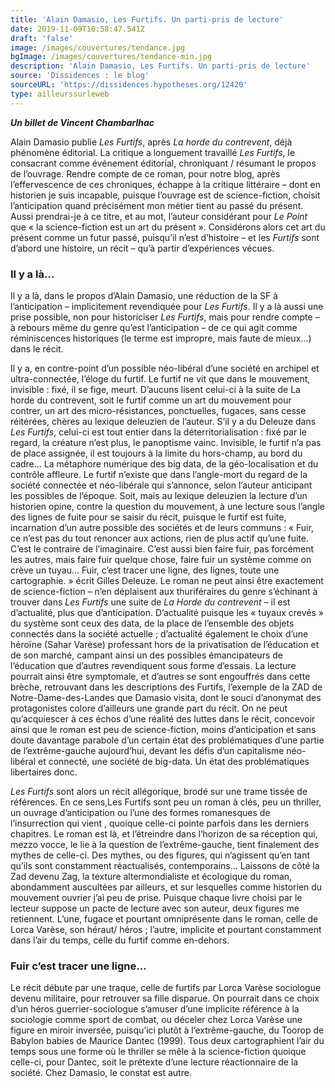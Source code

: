 ```yaml
---
title: 'Alain Damasio, Les Furtifs. Un parti-pris de lecture'
date: 2019-11-09T10:58:47.541Z
draft: 'false'
image: /images/couvertures/tendance.jpg
bgImage: /images/couvertures/tendance-min.jpg
description: 'Alain Damasio, Les Furtifs. Un parti-pris de lecture'
source: 'Dissidences : le blog'
sourceURL: 'https://dissidences.hypotheses.org/12420'
type: ailleurssurleweb
---
```

_**Un billet de Vincent Chambarlhac**_



Alain Damasio publie _Les Furtifs_, après _La horde du contrevent_, déjà phénomène éditorial. La critique a longuement travaillé _Les Furtifs_, le consacrant comme événement éditorial, chroniquant / résumant le propos de l’ouvrage. Rendre compte de ce roman, pour notre blog, après l’effervescence de ces chroniques, échappe à la critique littéraire – dont en historien je suis incapable, puisque l’ouvrage est de science-fiction, choisit l’anticipation quand précisément mon métier tient au passé du présent. Aussi prendrai-je à ce titre, et au mot, l’auteur considérant pour _Le Point_ que « la science-fiction est un art du présent ». Considérons alors cet art du présent comme un futur passé, puisqu’il n’est d’histoire – et les _Furtifs_ sont d’abord une histoire, un récit – qu’à partir d’expériences vécues.

### Il y a là…

Il y a là, dans le propos d’Alain Damasio, une réduction de la SF à l’anticipation – implicitement revendiquée pour _Les Furtifs_. Il y a là aussi une prise possible, non pour historiciser _Les Furtifs_, mais pour rendre compte – à rebours même du genre qu’est l’anticipation – de ce qui agit comme réminiscences historiques (le terme est impropre, mais faute de mieux…) dans le récit.

Il y a, en contre-point d’un possible néo-libéral d’une société en archipel et ultra-connectée, l’éloge du furtif. Le furtif ne vit que dans le mouvement, invisible : fixé, il se fige, meurt. D’aucuns lisent celui-ci à la suite de La horde du contrevent, soit le furtif comme un art du mouvement pour contrer, un art des micro-résistances, ponctuelles, fugaces, sans cesse réitérées, chères au lexique deleuzien de l’auteur. S’il y a du Deleuze dans _Les Furtifs_, celui-ci est tout entier dans la déterritorialisation : fixé par le regard, la créature n’est plus, le panoptisme vainc. Invisible, le furtif n’a pas de place assignée, il est toujours à la limite du hors-champ, au bord du cadre… La métaphore numérique des big data, de la géo-localisation et du contrôle affleure. Le furtif n’existe que dans l’angle-mort du regard de la société connectée et néo-libérale qui s’annonce, selon l’auteur anticipant les possibles de l’époque. Soit, mais au lexique deleuzien la lecture d’un historien opine, contre la question du mouvement, à une lecture sous l’angle des lignes de fuite pour se saisir du récit, puisque le furtif est fuite, incarnation d’un autre possible des sociétés et de leurs communs : « Fuir, ce n’est pas du tout renoncer aux actions, rien de plus actif qu’une fuite. C’est le contraire de l’imaginaire. C’est aussi bien faire fuir, pas forcément les autres, mais faire fuir quelque chose, faire fuir un système comme on crève un tuyau… Fuir, c’est tracer une ligne, des lignes, toute une cartographie. » écrit Gilles Deleuze. Le roman ne peut ainsi être exactement de science-fiction – n’en déplaisent aux thuriféraires du genre s’échinant à trouver dans _Les Furtifs_ une suite de _La Horde du contrevent_ – il est d’actualité, plus que d’anticipation. D’actualité puisque les « tuyaux crevés » du système sont ceux des data, de la place de l’ensemble des objets connectés dans la société actuelle ; d’actualité également le choix d’une héroïne (Sahar Varèse) professant hors de la privatisation de l’éducation et de son marché, campant ainsi un des possibles émancipateurs de l’éducation que d’autres revendiquent sous forme d’essais. La lecture pourrait ainsi être symptomale, et d’autres se sont engouffrés dans cette brèche, retrouvant dans les descriptions des Furtifs, l’exemple de la ZAD de Notre-Dame-des-Landes que Damasio visita, dont le souci d’anonymat des protagonistes colore d’ailleurs une grande part du récit. On ne peut qu’acquiescer à ces échos d’une réalité des luttes dans le récit, concevoir ainsi que le roman est peu de science-fiction, moins d’anticipation et sans doute davantage parabole d’un certain état des problématiques d’une partie de l’extrême-gauche aujourd’hui, devant les défis d’un capitalisme néo-libéral et connecté, une société de big-data. Un état des problématiques libertaires donc.

_Les Furtifs_ sont alors un récit allégorique, brodé sur une trame tissée de références. En ce sens,Les Furtifs sont peu un roman à clés, peu un thriller, un ouvrage d’anticipation ou l’une des formes romanesques de l’insurrection qui vient , quoique celle-ci pointe parfois dans les derniers chapitres. Le roman est là, et l’étreindre dans l’horizon de sa réception qui, mezzo vocce, le lie à la question de l’extrême-gauche, tient finalement des mythes de celle-ci. Des mythes, ou des figures, qui n’agissent qu’en tant qu’ils sont constamment réactualisés, contemporains… Laissons de côté la Zad devenu Zag, la texture altermondialiste et écologique du roman, abondamment auscultées par ailleurs, et sur lesquelles comme historien du mouvement ouvrier j’ai peu de prise. Puisque chaque livre choisi par le lecteur suppose un pacte de lecture avec son auteur, deux figures me retiennent. L’une, fugace et pourtant omniprésente dans le roman, celle de Lorca Varèse, son héraut/ héros ; l’autre, implicite et pourtant constamment dans l’air du temps, celle du furtif comme en-dehors.

### Fuir c’est tracer une ligne…

Le récit débute par une traque, celle de furtifs par Lorca Varèse sociologue devenu militaire, pour retrouver sa fille disparue. On pourrait dans ce choix d’un héros guerrier-sociologue s’amuser d’une implicite référence à la sociologie comme sport de combat, ou déceler chez Lorca Varèse une figure en miroir inversée, puisqu’ici plutôt à l’extrême-gauche, du Toorop de Babylon babies de Maurice Dantec (1999). Tous deux cartographient l’air du temps sous une forme où le thriller se mêle à la science-fiction quoique celle-ci, pour Dantec, soit le prétexte d’une lecture réactionnaire de la société. Chez Damasio, le constat est autre.
